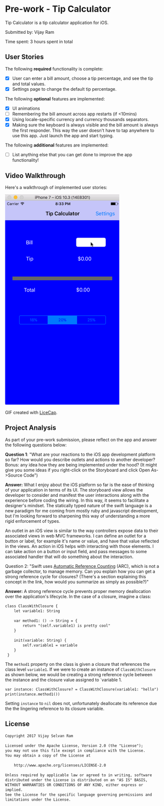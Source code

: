 # Pre-work - Tip Calculator

Tip Calculator is a tip calculator application for iOS.

Submitted by: Vijay Ram

Time spent: 3 hours spent in total

## User Stories

The following **required** functionality is complete:

* [X] User can enter a bill amount, choose a tip percentage, and see the tip and total values.
* [X] Settings page to change the default tip percentage.

The following **optional** features are implemented:
* [X] UI animations
* [ ] Remembering the bill amount across app restarts (if <10mins)
* [X] Using locale-specific currency and currency thousands separators.
* [X] Making sure the keyboard is always visible and the bill amount is always the first responder. This way the user doesn't have to tap anywhere to use this app. Just launch the app and start typing.

The following **additional** features are implemented:

- [ ] List anything else that you can get done to improve the app functionality!

## Video Walkthrough 

Here's a walkthrough of implemented user stories:

![](https://github.com/selvanram/TipCalculator/blob/master/tipCalculatorDemo.gif)

GIF created with [LiceCap](http://www.cockos.com/licecap/).

## Project Analysis

As part of your pre-work submission, please reflect on the app and answer the following questions below:

**Question 1**: "What are your reactions to the iOS app development platform so far? How would you describe outlets and actions to another developer? Bonus: any idea how they are being implemented under the hood? (It might give you some ideas if you right-click on the Storyboard and click Open As->Source Code")

**Answer:**
What I enjoy about the iOS platform so far is the ease of thinking of your application in terms of its UI. The storyboard view allows the developer to consider and manifest the user interactions along with the experience before coding the wiring. In this way, it seems to facilitate a designer's mindset. The statically typed nature of the swift language is a new paradigm for me coming from mostly ruby and javascript development, but I'm looking forward to sharpening this way of understanding a more rigid enforcement of types. 

An outlet in an iOS view is similar to the way controllers expose data to their associated views in web MVC frameworks. I can define an outlet for a button or label, for example it's name or value, and have that value reflected in the views. An action in iOS helps with interacting with those elements. I can take action on a button or input field, and pass messages to some associated handler that will do something about the interaction. 

Question 2: "Swift uses [Automatic Reference Counting](https://developer.apple.com/library/content/documentation/Swift/Conceptual/Swift_Programming_Language/AutomaticReferenceCounting.html#//apple_ref/doc/uid/TP40014097-CH20-ID49) (ARC), which is not a garbage collector, to manage memory. Can you explain how you can get a strong reference cycle for closures? (There's a section explaining this concept in the link, how would you summarize as simply as possible?)"

**Answer:**
A strong reference cycle prevents proper memory deallocation over the application's lifecycle. In the case of a closure, imagine a class:

```
class ClassWithClosure {
    let variable1: String
    
    var method1: () -> String = {
        return "(self.variable1) is pretty cool"
    }
    
    init(variable: String) {
        self.variable1 = variable
    }
 }
```

The `method1` property on the class is given a closure that references the class level `variable1`. If we were to create an instance of `ClassWithClosure` as shown below, we would be creating a strong reference cycle between the instance and the closure value assigned to `variable 1. 

```
var instance: ClassWithClosure? = ClassWithClosure(variable1: "hello")
print(instance.method1())
```

Setting `instance` to `nil` does not, unfortunately deallocate its reference due the the lingering reference to its closure variable. 


## License

    Copyright 2017 Vijay Selvan Ram

    Licensed under the Apache License, Version 2.0 (the "License");
    you may not use this file except in compliance with the License.
    You may obtain a copy of the License at

        http://www.apache.org/licenses/LICENSE-2.0

    Unless required by applicable law or agreed to in writing, software
    distributed under the License is distributed on an "AS IS" BASIS,
    WITHOUT WARRANTIES OR CONDITIONS OF ANY KIND, either express or implied.
    See the License for the specific language governing permissions and
    limitations under the License.

